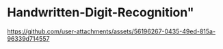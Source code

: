 # Handwritten-Digit-Recognition" 



https://github.com/user-attachments/assets/56196267-0435-49ed-815a-96339d714557

